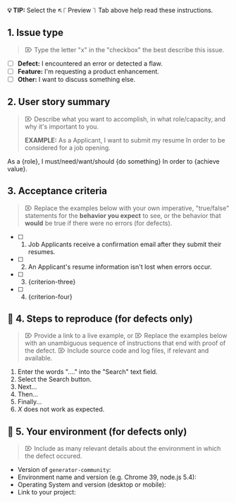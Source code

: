 **💡 TIP:** Select the ↖︎⎾ Preview ⏋ Tab above help read these instructions.

## 1. Issue type
>⌦ Type the letter "x" in the "checkbox" the best describe this issue.

- [ ] __Defect:__  I encountered an error or detected a flaw.
- [ ] __Feature:__ I'm requesting a product enhancement.
- [ ] __Other:__   I want to discuss something else.

## 2. User story summary
>⌦ Describe what you want to accomplish, in what role/capacity, and why it's important to you.
> 
> __EXAMPLE:__
> As a Applicant,
> I want to submit my resume
> In order to be considered for a job opening.

As a {role},
I must/need/want/should {do something}
In order to {achieve value}.

## 3. Acceptance criteria
>⌦ Replace the examples below with your own imperative, "true/false" statements for the __behavior you expect__ to see, or the behavior that __would__ be true if there were no errors (for defects).

- [ ] 1. Job Applicants receive a confirmation email after they submit their resumes.
- [ ] 2. An Applicant's resume information isn't lost when errors occur.
- [ ] 3. {criterion-three}
- [ ] 4. {criterion-four}

##   🐞   4. Steps to reproduce (for defects only)
>⌦ Provide a link to a live example, or
>⌦ Replace the examples below with an unambiguous sequence of instructions that end with proof of the defect.
>⌦ Include source code and log files, if relevant and available.

1. Enter the words "...." into the "Search" text field.
2. Select the Search button.
3. Next...
4. Then...
5. Finally...
6. _X_ does not work as expected.

##   🐞  5. Your environment (for defects only)
> ⌦ Include as many relevant details about the environment in which the defect occured.

* Version of `generator-community`:
* Environment name and version (e.g. Chrome 39, node.js 5.4):
* Operating System and version (desktop or mobile):
* Link to your project:


<!-- ⛔️  Do not remove anything below this comment. ⛔️  -->
[icon-info-image]: ./img/icons8/icon-info-50.png
